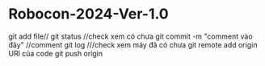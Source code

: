 # Robocon-2024-Ver-1.0
git add file//
git status //check xem có chưa
git commit -m "comment vào đây" //comment
git log ///check xem máy đã có chưa
git remote add origin URl của code 
git push origin 

